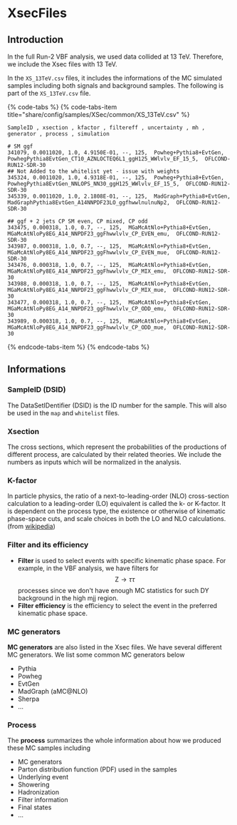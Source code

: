 # XsecFiles

## Introduction 

In the full Run-2 VBF analysis, we used data collided at 13 TeV. Therefore, we include the Xsec files with 13 TeV. 

In the `XS_13TeV.csv` files, it includes the informations of the MC simulated samples including both signals and background samples. The following is part of the `XS_13TeV.csv` file.

{% code-tabs %}
{% code-tabs-item title="share/config/samples/XSec/common/XS\_13TeV.csv" %}
```text
SampleID , xsection , kfactor , filtereff , uncertainty , mh , generator , process , simulation

# SM ggf
341079, 0.0011020, 1.0, 4.9150E-01, --, 125,  Powheg+Pythia8+EvtGen, PowhegPythia8EvtGen_CT10_AZNLOCTEQ6L1_ggH125_WWlvlv_EF_15_5,  OFLCOND-RUN12-SDR-30
## Not Added to the whitelist yet - issue with weights
345324, 0.0011020, 1.0, 4.9318E-01, --, 125,  Powheg+Pythia8+EvtGen, PowhegPythia8EvtGen_NNLOPS_NN30_ggH125_WWlvlv_EF_15_5,  OFLCOND-RUN12-SDR-30
345339, 0.0011020, 1.0, 2.1808E-01, --, 125,  MadGraph+Pythia8+EvtGen, MadGraphPythia8EvtGen_A14NNPDF23LO_ggfhwwlnulnuNp2,  OFLCOND-RUN12-SDR-30

## ggf + 2 jets CP SM even, CP mixed, CP odd
343475, 0.000318, 1.0, 0.7, --, 125,  MGaMcAtNlo+Pythia8+EvtGen, MGaMcAtNloPy8EG_A14_NNPDF23_ggFhwwlvlv_CP_EVEN_emu,  OFLCOND-RUN12-SDR-30
343987, 0.000318, 1.0, 0.7, --, 125,  MGaMcAtNlo+Pythia8+EvtGen, MGaMcAtNloPy8EG_A14_NNPDF23_ggFhwwlvlv_CP_EVEN_mue,  OFLCOND-RUN12-SDR-30
343476, 0.000318, 1.0, 0.7, --, 125,  MGaMcAtNlo+Pythia8+EvtGen, MGaMcAtNloPy8EG_A14_NNPDF23_ggFhwwlvlv_CP_MIX_emu,  OFLCOND-RUN12-SDR-30
343988, 0.000318, 1.0, 0.7, --, 125,  MGaMcAtNlo+Pythia8+EvtGen, MGaMcAtNloPy8EG_A14_NNPDF23_ggFhwwlvlv_CP_MIX_mue,  OFLCOND-RUN12-SDR-30
343477, 0.000318, 1.0, 0.7, --, 125,  MGaMcAtNlo+Pythia8+EvtGen, MGaMcAtNloPy8EG_A14_NNPDF23_ggFhwwlvlv_CP_ODD_emu,  OFLCOND-RUN12-SDR-30
343989, 0.000318, 1.0, 0.7, --, 125,  MGaMcAtNlo+Pythia8+EvtGen, MGaMcAtNloPy8EG_A14_NNPDF23_ggFhwwlvlv_CP_ODD_mue,  OFLCOND-RUN12-SDR-30
```
{% endcode-tabs-item %}
{% endcode-tabs %}

## Informations

### SampleID \(DSID\)

The DataSetIDentifier \(DSID\) is the ID number for the sample. This will also be used in the `map` and `whitelist` files. 

### Xsection

The cross sections, which represent the probabilities of the productions of different process, are calculated by their related theories. We include the numbers as inputs which will be normalized in the analysis.

### K-factor

In particle physics, the ratio of a next-to-leading-order \(NLO\) cross-section calculation to a leading-order \(LO\) equivalent is called the k- or K-factor. It is dependent on the process type, the existence or otherwise of kinematic phase-space cuts, and scale choices in both the LO and NLO calculations. \(from [wikipedia](https://en.wikipedia.org/wiki/K-factor)\)

### Filter and its efficiency

* **Filter** is used to select events with specific kinematic phase space. For example, in the VBF analysis, we have filters for $$\text{Z}\rightarrow\tau\tau$$ processes since we don't have enough MC statistics for such DY background in the high mjj region.
* **Filter efficiency** is the efficiency to select the event in the preferred kinematic phase space. 

### MC generators

**MC generators** are also listed in the Xsec files. We have several different MC generators. We list some common MC generators below

* Pythia
* Powheg
* EvtGen
* MadGraph \(aMC@NLO\)
* Sherpa
* ...

### Process

The **process** summarizes the whole information about how we produced these MC samples including

* MC generators
* Parton distribution function \(PDF\) used in the samples
* Underlying event
* Showering
* Hadronization
* Filter information
* Final states
* ...



